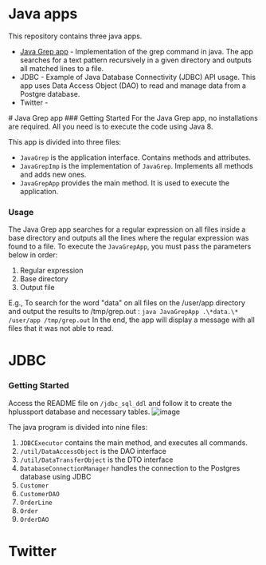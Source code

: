 # Java apps
This repository contains three java apps.
- [Java Grep app](#grep) - Implementation of the grep command in java. The app searches for a text pattern recursively in a given directory and outputs all matched lines to a file.
- JDBC - Example of Java Database Connectivity (JDBC) API usage. This app uses Data Access Object (DAO) to read and manage data from a Postgre database.
- Twitter - 
<a name="grep">
# Java Grep app
### Getting Started
For the Java Grep app, no installations are required. All you need is to execute the code using Java 8.

This app is divided into three files:
 - `JavaGrep` is the application interface. Contains methods and attributes.
 - `JavaGrepImp` is the implementation of `JavaGrep`. Implements all methods and adds new ones.
 - `JavaGrepApp` provides the main method. It is used to execute the application.

### Usage
The Java Grep app searches for a regular expression on all files inside a base directory and outputs all the lines where the regular expression was found to a file.
To execute the `JavaGrepApp`, you must pass the parameters below in order:
 1. Regular expression
 2. Base directory
 3. Output file

E.g., To search for the word "data" on all files on the /user/app directory and output the results to /tmp/grep.out :
 `java JavaGrepApp .\*data.\* /user/app /tmp/grep.out`
 In the end, the app will display a message with all files that it was not able to read.
 </a>
 # JDBC 
  ### Getting Started
 Access the README file on `/jdbc_sql_ddl` and follow it to create the hplussport database and necessary tables.
![image](https://drive.google.com/uc?export=view&id=1DvVW11_Hclm7Yhe90woBky0K2UUbrpk3)
  
  The java program is divided into nine files:
  

 1. `JDBCExecutor` contains the main method, and executes all commands.
 2. `/util/DataAccessObject` is the DAO interface
 3. `/util/DataTransferObject` is the DTO interface
 4. `DatabaseConnectionManager` handles the connection to the Postgres database using JDBC
 5. `Customer`
 6. `CustomerDAO`
 7. `OrderLine`
 8. `Order`
 9. `OrderDAO`

 
 # Twitter
<!--stackedit_data:
eyJoaXN0b3J5IjpbLTIzMjAzMzM4OCwxNDQ1ODIxNjQ3LC0xNT
EyODk5Mzg2LDExMDkxMTUxMTQsLTcwNDIzMjQ5NywtMTY0NzI3
NzU5MiwtMTI5MjkxNjIxMiw4NzMxMTEwMDMsLTE0Mjk1MjU0MT
YsLTIwODEzNDQ0MDAsLTQ2NzU2OTk4OSwxODY3MTQxNzI3LC0x
Njk4ODAxMjU3LDIwNDE0NDI5NjVdfQ==
-->